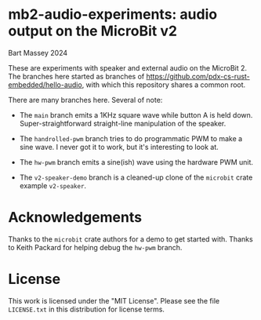 # mb2-audio-experiments: audio output on the MicroBit v2
Bart Massey 2024

These are experiments with speaker and external audio on the
MicroBit 2. The branches here started as branches of
<https://github.com/pdx-cs-rust-embedded/hello-audio>, with
which this repository shares a common root.

There are many branches here. Several of note:

* The `main` branch emits a 1KHz square wave while button A
  is held down. Super-straightforward straight-line
  manipulation of the speaker.

* The `handrolled-pwm` branch tries to do programmatic PWM
  to make a sine wave. I never got it to work, but it's
  interesting to look at.

* The `hw-pwm` branch emits a sine(ish) wave using the
  hardware PWM unit.

* The `v2-speaker-demo` branch is a cleaned-up clone of the
  `microbit` crate example `v2-speaker`.

# Acknowledgements

Thanks to the `microbit` crate authors for a demo to get
started with. Thanks to Keith Packard for helping debug the
`hw-pwm` branch.

# License

This work is licensed under the "MIT License". Please see the file
`LICENSE.txt` in this distribution for license terms.
